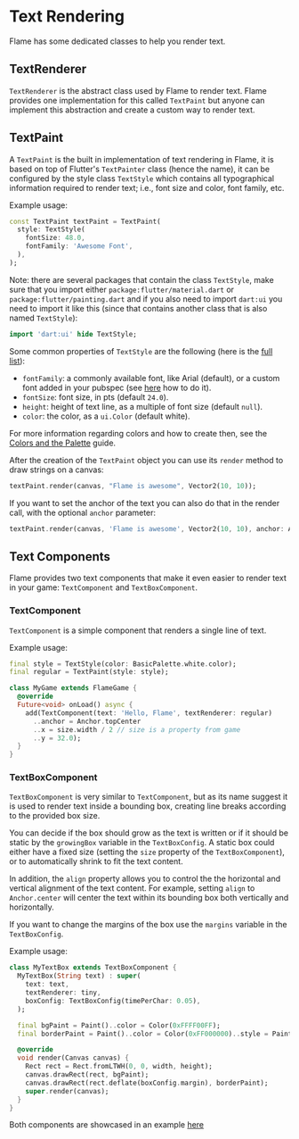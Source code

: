 # Text Rendering

Flame has some dedicated classes to help you render text.


## TextRenderer

`TextRenderer` is the abstract class used by Flame to render text. Flame provides one
implementation for this called `TextPaint` but anyone can implement this abstraction
and create a custom way to render text.


## TextPaint

A `TextPaint` is the built in implementation of text rendering in Flame, it is based on top of
Flutter's `TextPainter` class (hence the name), it can be configured by the style class `TextStyle`
which contains all typographical information required to render text; i.e., font size and color,
font family, etc.

Example usage:

```dart
const TextPaint textPaint = TextPaint(
  style: TextStyle(
    fontSize: 48.0,
    fontFamily: 'Awesome Font',
  ),
);
```

Note: there are several packages that contain the class `TextStyle`, make sure that you import
either `package:flutter/material.dart` or `package:flutter/painting.dart` and if you also need to
import `dart:ui` you need to import it like this (since that contains another class that is also
named `TextStyle`):

```dart
import 'dart:ui' hide TextStyle;
```

Some common properties of `TextStyle` are the following (here is the
[full list](https://api.flutter.dev/flutter/painting/TextStyle-class.html)):

- `fontFamily`: a commonly available font, like Arial (default), or a custom font added in your
 pubspec (see [here](https://docs.flutter.dev/cookbook/design/fonts) how to do it).
- `fontSize`: font size, in pts (default `24.0`).
- `height`: height of text line, as a multiple of font size (default `null`).
- `color`: the color, as a `ui.Color` (default white).

For more information regarding colors and how to create then, see the
[Colors and the Palette](palette.md) guide.

After the creation of the `TextPaint` object you can use its `render` method to draw strings on
a canvas:

```dart
textPaint.render(canvas, "Flame is awesome", Vector2(10, 10));
```

If you want to set the anchor of the text you can also do that in the render call, with the optional
`anchor` parameter:

```dart
textPaint.render(canvas, 'Flame is awesome', Vector2(10, 10), anchor: Anchor.topCenter);
```


## Text Components

Flame provides two text components that make it even easier to render text in your game:
`TextComponent` and `TextBoxComponent`.


### TextComponent

`TextComponent` is a simple component that renders a single line of text.

Example usage:

```dart
final style = TextStyle(color: BasicPalette.white.color);
final regular = TextPaint(style: style);

class MyGame extends FlameGame {
  @override
  Future<void> onLoad() async {
    add(TextComponent(text: 'Hello, Flame', textRenderer: regular)
      ..anchor = Anchor.topCenter
      ..x = size.width / 2 // size is a property from game
      ..y = 32.0);
  }
}
```


### TextBoxComponent

`TextBoxComponent` is very similar to `TextComponent`, but as its name suggest it is used to render
text inside a bounding box, creating line breaks according to the provided box size.

You can decide if the box should grow as the text is written or if it should be static by the
`growingBox` variable in the `TextBoxConfig`. A static box could either have a fixed size (setting
the `size` property of the `TextBoxComponent`), or to automatically shrink to fit the text content.

In addition, the `align` property allows you to control the the horizontal and vertical alignment
of the text content. For example, setting `align` to `Anchor.center` will center the text within
its bounding box both vertically and horizontally.

If you want to change the margins of the box use the `margins` variable in the `TextBoxConfig`.

Example usage:

```dart
class MyTextBox extends TextBoxComponent {
  MyTextBox(String text) : super(
    text: text,
    textRenderer: tiny,
    boxConfig: TextBoxConfig(timePerChar: 0.05),
  );

  final bgPaint = Paint()..color = Color(0xFFFF00FF);
  final borderPaint = Paint()..color = Color(0xFF000000)..style = PaintingStyle.stroke;

  @override
  void render(Canvas canvas) {
    Rect rect = Rect.fromLTWH(0, 0, width, height);
    canvas.drawRect(rect, bgPaint);
    canvas.drawRect(rect.deflate(boxConfig.margin), borderPaint);
    super.render(canvas);
  }
}
```

Both components are showcased in an example
[here](https://github.com/flame-engine/flame/blob/main/examples/lib/stories/rendering/text_example.dart)
